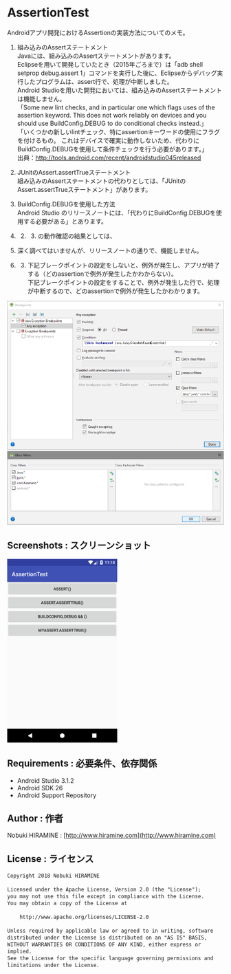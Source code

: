 # AssertionTest
Androidアプリ開発におけるAssertionの実装方法についてのメモ。  

1. 組み込みのAssertステートメント  
Javaには、組み込みのAssertステートメントがあります。  
Eclipseを用いて開発していたとき（2015年ごろまで）は「adb shell setprop debug.assert 1」コマンドを実行した後に、Eclipseからデバッグ実行したプログラムは、assert行で、処理が中断しました。  
Android Studioを用いた開発においては、組み込みのAssertステートメントは機能しません。  
「Some new lint checks, and in particular one which flags uses of the assertion keyword. This does not work reliably on devices and you should use BuildConfig.DEBUG to do conditional checks instead.」  
「いくつかの新しいlintチェック、特にassertionキーワードの使用にフラグを付けるもの。 これはデバイスで確実に動作しないため、代わりにBuildConfig.DEBUGを使用して条件チェックを行う必要があります。」  
出典：http://tools.android.com/recent/androidstudio045released  

2. JUnitのAssert.assertTrueステートメント  
組み込みのAssertステートメントの代わりとしては、「JUnitのAssert.assertTrueステートメント」があります。  

3. BuildConfig.DEBUGを使用した方法  
Android Studio のリリースノートには、「代わりにBuildConfig.DEBUGを使用する必要がある」とあります。  

1. 2. 3. の動作確認の結果としては、  
1. 深く調べてはいませんが、リリースノートの通りで、機能しません。
2. 3. 下記ブレークポイントの設定をしないと、例外が発生し、アプリが終了する（どのassertionで例外が発生したかわからない）。  
下記ブレークポイントの設定をすることで、例外が発生した行で、処理が中断するので、どのassertionで例外が発生したかわかります。

<img src="_images/setting_breakpoints.png" alt="Screenshot"/>
<img src="_images/setting_classfilters.png" alt="Screenshot"/>

## Screenshots : スクリーンショット
<img src="_images/Screenshot_01.png" width="256" alt="Screenshot"/>

## Requirements : 必要条件、依存関係
- Android Studio 3.1.2
- Android SDK 26
- Android Support Repository

## Author : 作者
Nobuki HIRAMINE : [http://www.hiramine.com](http://www.hiramine.com)

## License : ライセンス
```
Copyright 2018 Nobuki HIRAMINE

Licensed under the Apache License, Version 2.0 (the "License");
you may not use this file except in compliance with the License.
You may obtain a copy of the License at

    http://www.apache.org/licenses/LICENSE-2.0

Unless required by applicable law or agreed to in writing, software
distributed under the License is distributed on an "AS IS" BASIS,
WITHOUT WARRANTIES OR CONDITIONS OF ANY KIND, either express or implied.
See the License for the specific language governing permissions and
limitations under the License.
```

